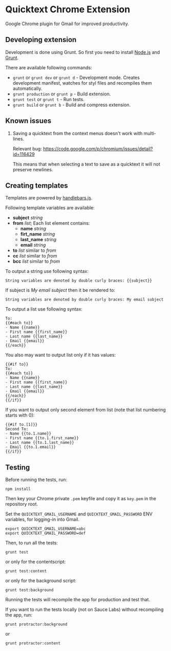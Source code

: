 Quicktext Chrome Extension
==========================

Google Chrome plugin for Gmail for improved productivity.


Developing extension
--------------------

Development is done using Grunt. So first you need to install [Node.js](http://nodejs.org/) and [Grunt](http://gruntjs.com/).

There are available following commands:

* `grunt` or `grunt dev` or `grunt d` - Development mode. Creates development manifest, watches for styl files and recompiles them automatically.
* `grunt production` or `grunt p` - Build extension.
* `grunt test` or `grunt t` - Run tests.
* `grunt build` or `grunt b` - Build and compress extension.

Known issues
------------

1. Saving a quicktext from the context menus doesn't work with multi-lines.

   Relevant bug: https://code.google.com/p/chromium/issues/detail?id=116429

   This means that when selecting a text to save as a quicktext it will not preserve newlines.

Creating templates
------------------

Templates are powered by [handlebars.js](http://handlebarsjs.com/).

Following template variables are available:
* **subject** _string_
* **from** _list_; Each list element contains:
  * **name** _string_
  * **firt_name** _string_
  * **last_name** _string_
  * **email** _string_
* **to** _list_ similar to _from_
* **cc** _list_ similar to _from_
* **bcc** _list_ similar to _from_

To output a string use following syntax:
```
String variables are denoted by double curly braces: {{subject}}
```

If subject is _My email subject_ then it be rendered to:
```
String variables are denoted by double curly braces: My email subject
```

To output a list use following syntax:
```
To:
{{#each to}}
- Name {{name}}
- First name {{first_name}}
- Last name {{last_name}}
- Email {{email}}
{{/each}}
```

You also may want to output list only if it has values:
```
{{#if to}}
To:
{{#each to}}
- Name {{name}}
- First name {{first_name}}
- Last name {{last_name}}
- Email {{email}}
{{/each}}
{{/if}}
```

If you want to output only second element from list (note that list numbering starts with 0):
```
{{#if to.[1]}}
Second To:
- Name {{to.1.name}}
- First name {{to.1.first_name}}
- Last name {{to.1.last_name}}
- Email {{to.1.email}}
{{/if}}
```

Testing
-------

Before running the tests, run:

```
npm install
```

Then key your Chrome private `.pem` keyfile and copy it as `key.pem` in the repository root.

Set the `QUICKTEXT_GMAIL_USERNAME` and `QUICKTEXT_GMAIL_PASSWORD` ENV variables, for logging-in into Gmail.

```
export QUICKTEXT_GMAIL_USERNAME=abc
export QUICKTEXT_GMAIL_PASSWORD=def
```

Then, to run all the tests:

```
grunt test
```

or only for the contentscript:

```
grunt test:content
```

or only for the background script:

```
grunt test:background
```

Running the tests will recompile the app for production and test that.

If you want to run the tests locally (not on Sauce Labs) without recompiling the app, run:

```
grunt protractor:background
```

or

```
grunt protractor:content
```
